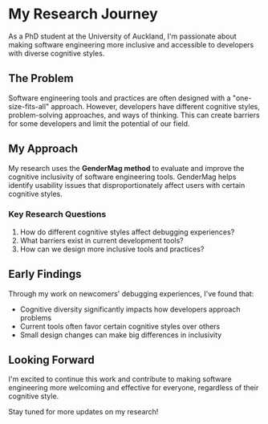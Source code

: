 # My Research Journey

As a PhD student at the University of Auckland, I'm passionate about making software engineering more inclusive and accessible to developers with diverse cognitive styles.

## The Problem

Software engineering tools and practices are often designed with a "one-size-fits-all" approach. However, developers have different cognitive styles, problem-solving approaches, and ways of thinking. This can create barriers for some developers and limit the potential of our field.

## My Approach

My research uses the **GenderMag method** to evaluate and improve the cognitive inclusivity of software engineering tools. GenderMag helps identify usability issues that disproportionately affect users with certain cognitive styles.

### Key Research Questions

1. How do different cognitive styles affect debugging experiences?
2. What barriers exist in current development tools?
3. How can we design more inclusive tools and practices?

## Early Findings

Through my work on newcomers' debugging experiences, I've found that:

- Cognitive diversity significantly impacts how developers approach problems
- Current tools often favor certain cognitive styles over others
- Small design changes can make big differences in inclusivity

## Looking Forward

I'm excited to continue this work and contribute to making software engineering more welcoming and effective for everyone, regardless of their cognitive style.

Stay tuned for more updates on my research!
